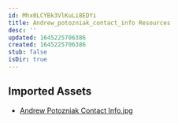 ```yaml
---
id: Mhx0LCYBk3VlKuLi8EDYi
title: Andrew_potozniak_contact_info Resources
desc: ''
updated: 1645225706386
created: 1645225706386
stub: false
isDir: true
---
```

## Imported Assets
- [Andrew Potozniak Contact Info.jpg](/assets/andrew-potozniak-contact-info.jpg)

